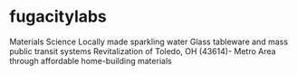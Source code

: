 # fugacitylabs
Materials Science
Locally made sparkling water
Glass tableware and mass public transit systems
Revitalization  of  Toledo,  OH (43614)- Metro Area through affordable home-building materials
